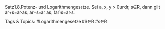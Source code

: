 Satz1.8.Potenz- und Logarithmengesetze. Sei a, x, y > 0undr, s∈R, dann gilt
ar+s=ar·as,
ar−s=ar
as,
(ar)s=ar·s,

   Tags & Topics:
   #Logarithmengesetze
   #S∈R
   #s∈R